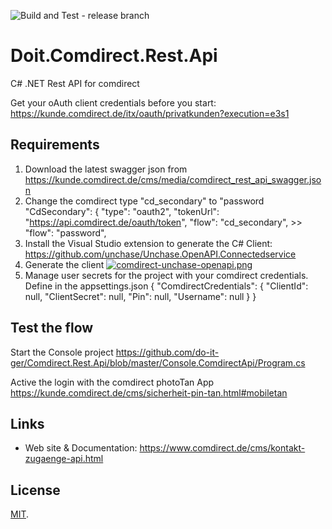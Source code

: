 ![Build and Test - release branch](https://github.com/do-it-ger/Doit.Comdirect.Rest.Api/workflows/Build%20and%20Test%20-%20release%20branch/badge.svg)

# Doit.Comdirect.Rest.Api
C# .NET Rest API for comdirect

Get your oAuth client credentials before you start:
https://kunde.comdirect.de/itx/oauth/privatkunden?execution=e3s1

## Requirements

1. Download the latest swagger json from https://kunde.comdirect.de/cms/media/comdirect_rest_api_swagger.json
2. Change the comdirect type "cd_secondary" to  "password
    "CdSecondary": {
      "type": "oauth2",
      "tokenUrl": "https://api.comdirect.de/oauth/token",
      "flow": "cd_secondary", >>  "flow": "password",
3. Install the Visual Studio extension to generate the C# Client: https://github.com/unchase/Unchase.OpenAPI.Connectedservice      
4. Generate the client [![comdirect-unchase-openapi.png](https://i.postimg.cc/bvjFpBWf/comdirect-unchase-openapi.png)](https://postimg.cc/75mNNmqK)
5. Manage user secrets for the project with your comdirect credentials. Define in the appsettings.json 
{
  "ComdirectCredentials": {
    "ClientId": null,
    "ClientSecret": null,
    "Pin": null,
    "Username": null
  }
}


## Test the flow

Start the Console project
https://github.com/do-it-ger/Comdirect.Rest.Api/blob/master/Console.ComdirectApi/Program.cs

Active the login with the comdirect photoTan App https://kunde.comdirect.de/cms/sicherheit-pin-tan.html#mobiletan 


## Links

* Web site & Documentation: https://www.comdirect.de/cms/kontakt-zugaenge-api.html

## License

[MIT](LICENSE).
